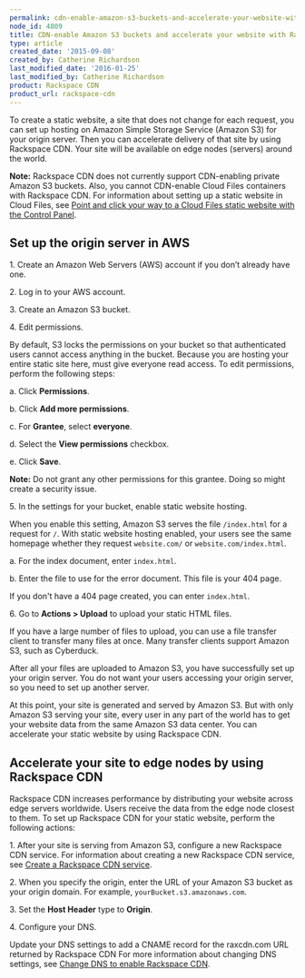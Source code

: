 ```yaml
---
permalink: cdn-enable-amazon-s3-buckets-and-accelerate-your-website-with-rackspace-cdn/
node_id: 4809
title: CDN-enable Amazon S3 buckets and accelerate your website with Rackspace CDN
type: article
created_date: '2015-09-08'
created_by: Catherine Richardson
last_modified_date: '2016-01-25'
last_modified_by: Catherine Richardson
product: Rackspace CDN
product_url: rackspace-cdn
---
```


To create a static website, a site that does not change for each
request, you can set up hosting on Amazon Simple Storage Service
(Amazon S3) for your origin server. Then you can accelerate delivery of
that site by using Rackspace CDN. Your site will be available on edge
nodes (servers) around the world.

**Note:** Rackspace CDN does not currently support CDN-enabling
private Amazon S3 buckets. Also, you cannot
CDN-enable Cloud Files containers with Rackspace CDN. For
information about setting up a static website in Cloud Files, see [Point
and click your way to a Cloud Files static website with the Control
Panel](http://www.rackspace.com/blog/point-and-click-your-way-to-a-cloud-files-static-website-with-the-control-panel/).

Set up the origin server in AWS
-------------------------------

1\. Create an Amazon Web Servers (AWS) account if you
don&rsquo;t already have one.

2\. Log in to your AWS account.

3\. Create an Amazon S3 bucket.

4\. Edit permissions.

By default, S3 locks the permissions on your bucket so that
authenticated users cannot access anything in the bucket. Because you
are hosting your entire static site here, must give everyone read
access. To edit permissions, perform the following steps:

 a. Click **Permissions**.

 b. Click **Add more permissions**.

 c. For **Grantee**, select **everyone**.

 d. Select the **View permissions** checkbox.

 e. Click **Save**.

**Note:** Do not grant any other permissions for this grantee. Doing so
might create a security issue.

5\. In the settings for your bucket, enable static website
hosting.

When you enable this setting, Amazon S3 serves the file
<span>`/index.html`</span> for a request for <span>`/`</span>. With
static website hosting enabled, your users see the same homepage whether
they request <span>`website.com/`</span> or
<span>`website.com/index.html`</span>.

 a. For the index document, enter <span>`index.html`</span>.

 b. Enter the file to use for the error document. This file is your 404 page.

If you don't have a 404 page created, you can enter
<span>`index.html`</span>.

6\. Go to **Actions &gt; Upload** to upload your static HTML files.

If you have a large number of files to upload, you can use a file
transfer client to transfer many files at once. Many transfer clients
support Amazon S3, such as Cyberduck.

After all your files are uploaded to Amazon S3, you have successfully
set up your origin server. You do not want your users accessing your
origin server, so you need to set up another server.

At this point, your site is generated and served by Amazon S3. But
with only Amazon S3 serving your site, every user in any part of the
world has to get your website data from the same Amazon S3 data center.
You can accelerate your static website by using Rackspace CDN.


Accelerate your site to edge nodes by using Rackspace CDN
---------------------------------------------------------

Rackspace CDN increases performance by distributing your website
across edge servers worldwide. Users receive the data from the edge node
closest to them. To set up Rackspace CDN for your static website,
perform the following actions:

1\. After your site is serving
from Amazon S3, configure a new Rackspace CDN service.
      For information about creating a new Rackspace CDN service, see
[Create a Rackspace CDN
service](/how-to/create-a-rackspace-cdn-service).

2\. When you specify the origin,
enter the URL of your Amazon S3 bucket as your origin domain.
      For example,
<span>`yourBucket.s3.amazonaws.com`</span><span>.</span>

3\. Set the **Host Header** type to **Origin**.

4\. Configure your DNS.

Update your DNS settings to add a CNAME record for the
raxcdn.com URL returned by Rackspace CDN For more
information about changing DNS settings, see [Change DNS to enable
Rackspace
CDN](/how-to/change-dns-to-enable-rackspace-cdn).

